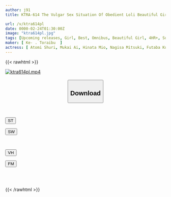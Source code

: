 ```yaml
---
author: j91
title: KTRA-614 The Vulgar Sex Situation Of Obedient Loli Beautiful Girls! ! 4 Hours

url: /v/ktra614pl
date: 0000-02-24T01:30:00Z
image: "ktra614pl.jpg"
tags: [Upcoming releases, Girl, Best, Omnibus, Beautiful Girl, 4HR+, Submissive Woman	]
maker: [ Ke- . Toraibu  ]
actress: [ Atomi Shuri, Mukai Ai, Hinata Mio, Nagisa Mitsuki, Futaba Kurumi ]
---
```



{{< rawhtml >}}

<div class="video" data-videoid="pending_link_2.html">
    <a href="javascript:;">
        <img src="/v/ktra614pl/ktra614pl.jpg" width="WIDTH" height="HEIGHT" alt="ktra614pl.mp4" loading="lazy">
    </a>
</div>

<script type="text/javascript" src="https://j91.asia/asset/on-demand-pend.js"></script>

<br>
  <link rel="stylesheet" href="https://j91.asia/asset/bs5.css">
  
  <center>
  <button class="btn btn-primary" type="button" data-bs-toggle="collapse" data-bs-target=".multi-collapse" aria-expanded="false" aria-controls="multiCollapseExample1 multiCollapseExample2"><h2>Download</h2></button></center>
</p>
<div class="row">
  <div class="col">
    <div class="collapse multi-collapse" id="multiCollapseExample1">
      <div class="card card-body">
	      	      <br>
<div class="buttons">  
<p><a href="https://j91.asia/pending_link_2.html" target="_blank"><button class="btn-hover color-3"><i class="fa fa-download"></i> ST</button></a></p>
<p><a href="https://j91.asia/pending_link_2.html" target="_blank"><button class="btn-hover color-2"><i class="fa fa-download"></i> SW</button></a></p></div>
    </div>
  </div>
</div>
  <div class="col">
    <div class="collapse multi-collapse" id="multiCollapseExample2">
      <div class="card card-body">
	      <br>
<div class="buttons">
<p><a href="https://j91.asia/pending_link_2.html"><button class="btn-hover color-9"><i class="fa fa-download"></i> VH</button></a></p>
<p><a href="https://j91.asia/pending_link_2.html"><button class="btn-hover color-8"><i class="fa fa-download"></i> FM</button></a></p></div>
<br><br>
      </div>
    </div>
  </div>
</div>

{{< /rawhtml >}}